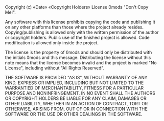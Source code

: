 Copyright (c) «Date» «Copyright Holders»
License 0mods "Don't Copy Me!".

Any software with this license prohibits copying the code and publishing it 
on any other platforms than those where the project already resides. 
Copying/publishing is allowed only with the written permission of 
the author or copyright holders. Public use of the finished project is allowed. 
Code modification is allowed only inside the project.

The license is the property of 0mods and should only be distributed with the initials 0mods 
and this message. Distributing the license without this note means that the license becomes
invalid and the project is marked "No License", including without "All Rights Reserved".

THE SOFTWARE IS PROVIDED "AS IS", WITHOUT WARRANTY OF ANY KIND, EXPRESS OR
IMPLIED, INCLUDING BUT NOT LIMITED TO THE WARRANTIED OF MERCHANTABILITY,
FITNESS FOR A PARTICULAR PURPOSE AND NONINFRINGEMENT. IN NO EVENT SHALL THE
AUTHORS OR COPYRIGHT HOLDERS BE LIABLE FOR ANY CLAIM, DAMAGES OR OTHER
LIABILITY, WHETHER IN AN ACTION OF CONTRACT, TORT OR OTHERWISE, ARISING FROM,
OUT OF OR IN CONNECTION WITH THE SOFTWARE OR THE USE OR OTHER DEALINGS IN THE
SOFTWARE.

